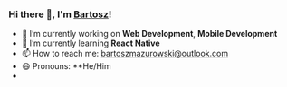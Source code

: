 ### Hi there 👋, I'm [Bartosz](https://www.bartoszmazurowski.com/)!

<!--
**BrumaMan/BrumaMan** is a ✨ _special_ ✨ repository because its `README.md` (this file) appears on your GitHub profile.

Here are some ideas to get you started:
-->
- 🔭 I’m currently working on **Web Development**, **Mobile Development**
- 🌱 I’m currently learning **React Native**
- 📫 How to reach me: bartoszmazurowski@outlook.com
- 😄 Pronouns: **He/Him
- <!-- - 👯 I’m looking to collaborate on ...
- 🤔 I’m looking for help with ...
- 💬 Ask me about ... -->
<!-- - ⚡ Fun fact: ... -->

